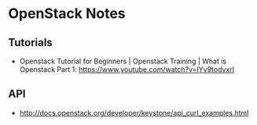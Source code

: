 # OpenStack Notes

## Tutorials

* Openstack Tutorial for Beginners | Openstack Training | What is Openstack Part 1: <https://www.youtube.com/watch?v=IYv9todvxrI>

## API

* <http://docs.openstack.org/developer/keystone/api_curl_examples.html>

